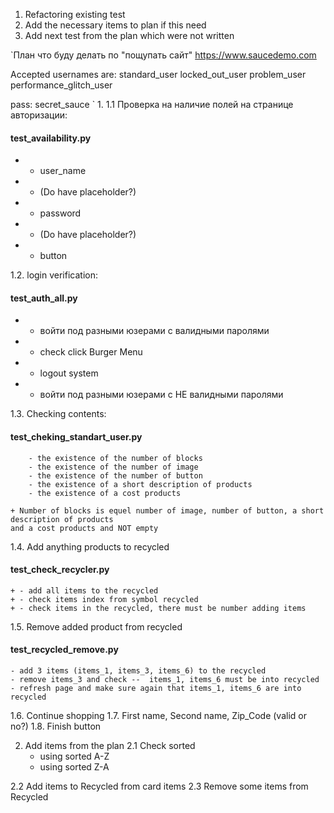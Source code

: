 1. Refactoring existing test
2. Add the necessary items to plan if this need
3. Add next test from the plan which were not written 

`План что буду делать по "пощупать сайт" https://www.saucedemo.com

Accepted usernames are:
    standard_user
    locked_out_user
    problem_user
    performance_glitch_user

pass: secret_sauce
`
1.
1.1 Проверка на наличие полей на странице авторизации: 

####    test_availability.py

   + - user_name 
   + - (Do have placeholder?)
   + - password 
   + - (Do have placeholder?)
   + - button

1.2. login verification: 

####    test_auth_all.py 

   + - войти под разными юзерами с валидными паролями
   + - check click Burger Menu
   + - logout system
   + - войти под разными юзерами с НЕ валидными паролями

1.3. Checking contents:

#### test_cheking_standart_user.py

        - the existence of the number of blocks
        - the existence of the number of image 
        - the existence of the number of button
        - the existence of a short description of products 
        - the existence of a cost products

    + Number of blocks is equel number of image, number of button, a short description of products 
    and a cost products and NOT empty

1.4. Add anything products to recycled

#### test_check_recycler.py
    
    + - add all items to the recycled 
    + - check items index from symbol recycled
    + - check items in the recycled, there must be number adding items

1.5. Remove added product from recycled

#### test_recycled_remove.py

    - add 3 items (items_1, items_3, items_6) to the recycled
    - remove items_3 and check --  items_1, items_6 must be into recycled
    - refresh page and make sure again that items_1, items_6 are into recycled

1.6. Continue shopping
1.7. First name, Second name, Zip_Code (valid or no?)
1.8. Finish button

2. Add items from the plan
2.1 Check sorted
    - using sorted A-Z
    - using sorted Z-A




2.2 Add items to Recycled from card items
2.3 Remove some items from Recycled